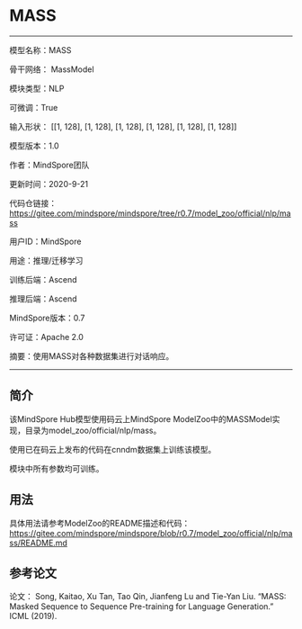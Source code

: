 # MASS

---

模型名称：MASS

骨干网络： MassModel

模块类型：NLP

可微调：True

输入形状： [[1, 128], [1, 128], [1, 128], [1, 128], [1, 128], [1, 128]]

模型版本：1.0

作者：MindSpore团队

更新时间：2020-9-21

代码仓链接： <https://gitee.com/mindspore/mindspore/tree/r0.7/model_zoo/official/nlp/mass>

用户ID：MindSpore

用途：推理/迁移学习

训练后端：Ascend

推理后端：Ascend

MindSpore版本：0.7

许可证：Apache 2.0

摘要：使用MASS对各种数据集进行对话响应。

---

## 简介

该MindSpore Hub模型使用码云上MindSpore ModelZoo中的MASSModel实现，目录为model_zoo/official/nlp/mass。

使用已在码云上发布的代码在cnndm数据集上训练该模型。

模块中所有参数均可训练。

## 用法

具体用法请参考ModelZoo的README描述和代码：
<https://gitee.com/mindspore/mindspore/blob/r0.7/model_zoo/official/nlp/mass/README.md>

## 参考论文

论文： Song, Kaitao, Xu Tan, Tao Qin, Jianfeng Lu and Tie-Yan Liu. “MASS: Masked Sequence to Sequence Pre-training for Language Generation.” ICML (2019).
